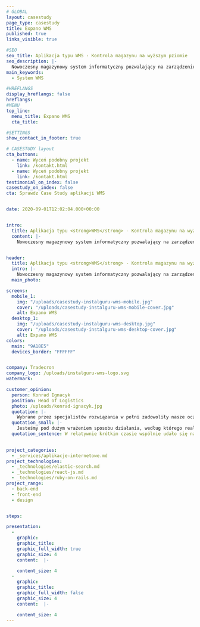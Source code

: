 ```yaml
---
# GLOBAL 
layout: casestudy
page_type: casestudy
title: Expano WMS
published: true
links_visible: true

#SEO
seo_title: Aplikacja typu WMS - Kontrola magazynu na wyższym pziomie
seo_description: |-
  Nowoczesny magazynowy system informatyczny pozwalający na zarządzenie produktami w kontekście logistycznym. 
main_keywords:
  - System WMS

#HREFLANGS
display_hreflangs: false
hreflangs:
#MENU 
top_line:
  menu_title: Expano WMS
  cta_title: 

#SETTINGS
show_contact_in_footer: true

# CASESTUDY layout
cta_buttons:
  - name: Wyceń podobny projekt
    link: /kontakt.html
  - name: Wyceń podobny projekt
    link: /kontakt.html
testimonial_on_index: false
casestudy_on_index: false
cta: Sprawdz Case Study aplikacji WMS


date: 2020-09-01T12:02:04.000+00:00


intro: 
  title: Aplikacja typu <strong>WMS</strong> - Kontrola magazynu na wyższym pziomie
  content: |-
    Nowoczesny magazynowy system informatyczny pozwalający na zarządzenie produktami w kontekście logistycznym. Sprawna komunikacja wewnętrzna i praktyczna pomoc w zarządzaniu pracą całego przedsiębiorstwa.


header:
  title: Aplikacja typu <strong>WMS</strong> - Kontrola magazynu na wyższym pziomie
  intro: |-
    Nowoczesny magazynowy system informatyczny pozwalający na zarządzenie produktami w kontekście logistycznym. Sprawna komunikacja wewnętrzna i praktyczna pomoc w zarządzaniu pracą całego przedsiębiorstwa    
  main_photo:

screens:
  mobile_1:
    img: "/uploads/casestudy-instalguru-wms-mobile.jpg"
    cover: "/uploads/casestudy-instalguru-wms-mobile-cover.jpg"
    alt: Expano WMS
  desktop_1:
    img: "/uploads/casestudy-instalguru-wms-desktop.jpg"
    cover: "/uploads/casestudy-instalguru-wms-desktop-cover.jpg"
    alt: Expano WMS
colors:
  main: "9A18E5"
  devices_border: "FFFFFF"


company: Tradecron
company_logo: /uploads/instalguru-wms-logo.svg
watermark: 

customer_opinion:
  person: Konrad Ignacyk
  position: Head of Logistics
  photo: /uploads/konrad-ignacyk.jpg
  quotation: |-
    Wybrane przez specjalistów rozwiązania w pełni zadowoliły nasze oczekiwania. Jesteśmy pod dużym wrażeniem sposobu działania, według którego realizowane były kolejne etapy projektu. W relatywnie krótkim czasie wspólnie udało się nam stworzyć funkcjonalne rozwiązania znacznie ułatwiające codzienną pracę magazynu.
  quotation_small: |-
    Jesteśmy pod dużym wrażeniem sposobu działania, według którego realizowane były kolejne etapy projektu. W relatywnie krótkim czasie wspólnie udało się nam stworzyć funkcjonalne rozwiązania znacznie ułatwiające codzienną pracę magazynu.
  quotation_sentence: W relatywnie krótkim czasie wspólnie udało się nam stworzyć funkcjonalne rozwiązania znacznie ułatwiające codzienną pracę magazynu 

  
project_categories:
  - _services/aplikacje-internetowe.md
project_technologies:
  - _technologies/elastic-search.md
  - _technologies/react-js.md
  - _technologies/ruby-on-rails.md
project_range:
  - back-end
  - front-end
  - design


steps:

presentation:
  -
    graphic:  
    graphic_title:  
    graphic_full_width: true
    graphic_size: 4
    content:  |-

    content_size: 4
  -
    graphic: 
    graphic_title: 
    graphic_full_width: false
    graphic_size: 4
    content:  |-

    content_size: 4
---
```


